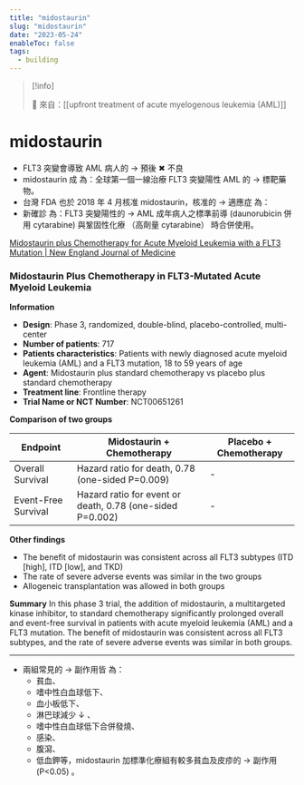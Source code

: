 ```yaml
---
title: "midostaurin"
slug: "midostaurin"
date: "2023-05-24"
enableToc: false
tags:
  - building
---
```


> [!info]
>
> 🌱 來自：[[upfront treatment of acute myelogenous leukemia (AML)]]

# midostaurin

- FLT3 突變會導致 AML 病人的 → 預後 ✖ 不良
- midostaurin 成 為：全球第一個一線治療 FLT3 突變陽性 AML 的 → 標靶藥物。
- 台灣 FDA 也於 2018 年 4 月核准 midostaurin，核准的 → 適應症 為：
- 新確診 為：FLT3 突變陽性的 → AML 成年病人之標準前導 (daunorubicin 併用 cytarabine) 與鞏固性化療 （高劑量 cytarabine） 時合併使用。

[Midostaurin plus Chemotherapy for Acute Myeloid Leukemia with a FLT3 Mutation | New England Journal of Medicine](https://www.nejm.org/doi/full/10.1056/NEJMoa1614359)

### Midostaurin Plus Chemotherapy in FLT3-Mutated Acute Myeloid Leukemia

**Information**

- **Design**: Phase 3, randomized, double-blind, placebo-controlled, multi-center
- **Number of patients**: 717
- **Patients characteristics**: Patients with newly diagnosed acute myeloid leukemia (AML) and a FLT3 mutation, 18 to 59 years of age
- **Agent**: Midostaurin plus standard chemotherapy vs placebo plus standard chemotherapy
- **Treatment line**: Frontline therapy
- **Trial Name or NCT Number**: NCT00651261

**Comparison of two groups**

| Endpoint            | Midostaurin + Chemotherapy                                | Placebo + Chemotherapy |
| ------------------- | --------------------------------------------------------- | ---------------------- |
| Overall Survival    | Hazard ratio for death, 0.78 (one-sided P=0.009)          | -                      |
| Event-Free Survival | Hazard ratio for event or death, 0.78 (one-sided P=0.002) | -                      |

**Other findings**

- The benefit of midostaurin was consistent across all FLT3 subtypes (ITD [high], ITD [low], and TKD)
- The rate of severe adverse events was similar in the two groups
- Allogeneic transplantation was allowed in both groups

**Summary**
In this phase 3 trial, the addition of midostaurin, a multitargeted kinase inhibitor, to standard chemotherapy significantly prolonged overall and event-free survival in patients with acute myeloid leukemia (AML) and a FLT3 mutation. The benefit of midostaurin was consistent across all FLT3 subtypes, and the rate of severe adverse events was similar in both groups.

---
- 兩組常見的 → 副作用皆 為：
  - 貧血、
  - 嗜中性白血球低下、
  - 血小板低下、
  - 淋巴球減少 ↓ 、
  - 嗜中性白血球低下合併發燒、
  - 感染、
  - 腹瀉、
  - 低血鉀等，midostaurin 加標準化療組有較多貧血及皮疹的 → 副作用 (P<0.05) 。
